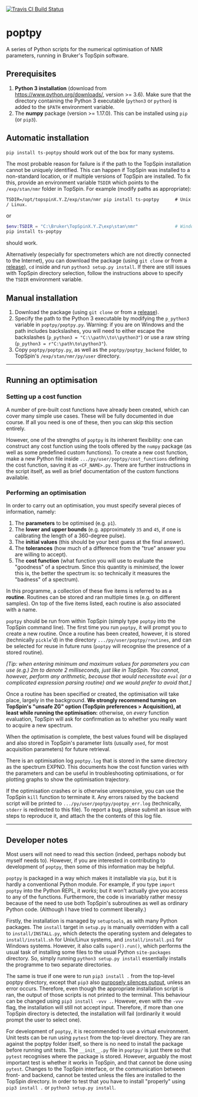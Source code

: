 [![Travis CI Build Status](https://travis-ci.com/yongrenjie/poptpy.svg?branch=master)](https://travis-ci.com/github/yongrenjie/poptpy)

# poptpy

A series of Python scripts for the numerical optimisation of NMR parameters, running in Bruker's TopSpin software.

## Prerequisites

1. **Python 3 installation** (download from https://www.python.org/downloads/, version >= 3.6). Make sure that the directory containing the Python 3 executable (`python3` or `python`) is added to the `$PATH` environment variable.
2. The **numpy** package (version >= 1.17.0). This can be installed using `pip` (or `pip3`).

## Automatic installation

`pip install ts-poptpy` should work out of the box for many systems.

The most probable reason for failure is if the path to the TopSpin installation cannot be uniquely identified. This can happen if TopSpin was installed to a non-standard location, or if multiple versions of TopSpin are installed. To fix this, provide an environment variable `TSDIR` which points to the `/exp/stan/nmr` folder in TopSpin. For example (modify paths as appropriate):

```Shell
TSDIR=/opt/topspinX.Y.Z/exp/stan/nmr pip install ts-poptpy      # Unix / Linux.
```

or

```Powershell
$env:TSDIR = "C:\Bruker\TopSpinX.Y.Z\exp\stan\nmr"              # Windows (Powershell). Please don't use cmd.exe
pip install ts-poptpy
```

should work.

Alternatively (especially for spectrometers which are not directly connected to the Internet), you can download the package (using `git clone` or from a [release](https://github.com/yongrenjie/poptpy/releases)), `cd` inside and run `python3 setup.py install`. If there are still issues with TopSpin directory selection, follow the instructions above to specify the `TSDIR` environment variable.

## Manual installation

1. Download the package (using `git clone` or from a [release](https://github.com/yongrenjie/poptpy/releases)).
2. Specify the path to the Python 3 executable by modifying the `p_python3` variable in `poptpy/poptpy.py`. Warning: if you are on Windows and the path includes backslashes, you will need to either escape the backslashes (`p_python3 = "C:\\path\\to\\python3"`) or use a raw string (`p_python3 = r"C:\path\to\python3"`).
3. Copy `poptpy/poptpy.py`, as well as the `poptpy/poptpy_backend` folder, to TopSpin's `/exp/stan/nmr/py/user` directory.

------------------------------------------------------

## Running an optimisation

### Setting up a cost function

A number of pre-built cost functions have already been created, which can cover many simple use cases. These will be fully documented in due course. If all you need is one of these, then you can skip this section entirely.

However, one of the strengths of `poptpy` is its inherent flexibility: one can construct any cost function using the tools offered by the `numpy` package (as well as some predefined custom functions). To create a new cost function, make a new Python file inside `.../py/user/poptpy/cost_functions` defining the cost function, saving it as `<CF_NAME>.py`. There are further instructions in the script itself, as well as brief documentation of the custom functions available.

### Performing an optimisation

In order to carry out an optimisation, you must specify several pieces of information, namely:

1. The **parameters** to be optimised (e.g. `p1`).
2. The **lower and upper bounds** (e.g. approximately `35` and `45`, if one is calibrating the length of a 360-degree pulse).
3. The **initial values** (this should be your best guess at the final answer).
4. The **tolerances** (how much of a difference from the "true" answer you are willing to accept).
5. The **cost function** (what function you will use to evaluate the "goodness" of a spectrum. Since this quantity is *minimised*, the lower this is, the better the spectrum is: so technically it measures the "badness" of a spectrum).

In this programme, a collection of these five items is referred to as a **routine**. Routines can be stored and ran multiple times (e.g. on different samples). On top of the five items listed, each routine is also associated with a name.

`poptpy` should be run from within TopSpin (simply type `poptpy` into the TopSpin command line). The first time you run `poptpy`, it will prompt you to create a new routine. Once a routine has been created, however, it is stored (technically `pickle`'d) in the directory `.../py/user/poptpy/routines`, and can be selected for reuse in future runs (`poptpy` will recognise the presence of a stored routine).

*[Tip: when entering minimum and maximum values for parameters you can use (e.g.) 2m to denote 2 milliseconds, just like in TopSpin. You cannot, however, perform any arithmetic, because that would necessitate `eval` (or a complicated expression parsing routine) and we would prefer to avoid that.]*

Once a routine has been specified or created, the optimisation will take place, largely in the background. **We strongly recommend turning on TopSpin's "unsafe ZG" option (TopSpin preferences > Acquisition), at least while running the optimisation:** otherwise, on *every* function evaluation, TopSpin will ask for confirmation as to whether you really want to acquire a new spectrum.

When the optimisation is complete, the best values found will be displayed and also stored in TopSpin's parameter lists (usually `ased`, for most acquisition parameters) for future retrieval.

There is an optimisation log `poptpy.log` that is stored in the same directory as the spectrum EXPNO. This documents how the cost function varies with the parameters and can be useful in troubleshooting optimisations, or for plotting graphs to show the optimisation trajectory.

If the optimisation crashes or is otherwise unresponsive, you can use the TopSpin `kill` function to terminate it. Any errors raised by the backend script will be printed to `.../py/user/poptpy/poptpy_err.log` (technically, `stderr` is redirected to this file). To report a bug, please submit an issue with steps to reproduce it, and attach the the contents of this log file.


------------------------------------------------------

## Developer notes

Most users will not need to read this section (indeed, perhaps nobody but myself needs to). However, if you are interested in contributing to development of `poptpy`, then some of this information may be helpful.

`poptpy` is packaged in a way which makes it installable via `pip`, but it is hardly a conventional Python module. For example, if you type `import poptpy` into the Python REPL, it *works*; but it won't actually give you access to any of the functions. Furthermore, the code is invariably rather messy because of the need to use both TopSpin's subroutines as well as ordinary Python code. (Although I have tried to comment liberally.)

Firstly, the installation is managed by `setuptools`, as with many Python packages. The `install` target in `setup.py` is manually overridden with a call to `install/INSTALL.py`, which detects the operating system and delegates to `install/install.sh` for Unix/Linux systems, and `install/install.ps1` for Windows systems. However, it also calls `super().run()`, which performs the usual task of installing some files to the usual Python `site-packages` directory. So, simply running `python3 setup.py install` essentially installs the programme to two separate directories.

The same is true if one were to run `pip3 install .` from the top-level poptpy directory, except that `pip3` also [purposely silences output](https://github.com/pypa/pip/issues/2732#issuecomment-97119093), unless an error occurs. Therefore, even though the appropriate installation script is ran, the output of those scripts is not printed to the terminal. This behaviour can be changed using `pip3 install -vvv .`. However, even with the `-vvv` flag, the installation will still not accept input. Therefore, if more than one TopSpin directory is detected, the installation will fail (ordinarily it would prompt the user to select one).

For development of `poptpy`, it is recommended to use a virtual environment. Unit tests can be run using `pytest` from the top-level directory. They are ran against the poptpy folder itself, so there is no need to install the package before running unit tests. The `__init__.py` file in `poptpy/` is just there so that `pytest` recognises where the package is stored. However, arguably the most important test is whether it works in TopSpin, and that cannot be done using `pytest`. Changes to the TopSpin interface, or the communication between front- and backend, cannot be tested unless the files are installed to the TopSpin directory. In order to test that you have to install "properly" using `pip3 install .` or `python3 setup.py install`.
